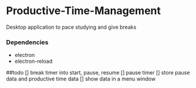 # Productive-Time-Management
Desktop application to pace studying and give breaks


### Dependencies
* electron
* electron-reload


##todo
[] break timer into start, pause, resume
[] pause timer
[] store pause data and productive time data
[] show data in a menu window
